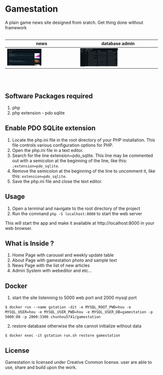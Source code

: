# Gamestation
A plain game news site designed from sratch. Get thing done without framework 
<br><br>

| news | database admin |
| --- | --- |
| <img src="game-news.PNG" width="50%"> | <img src="game-admin.PNG" width="50%"> |

<br><br>
## Software Packages required 
1. php
2. php extension - pdo sqlite

## Enable PDO SQLite extension
1. Locate the php.ini file in the root directory of your PHP installation. This file controls various configuration options for PHP.
2. Open the php.ini file in a text editor.
3. Search for the line extension=pdo_sqlite. This line may be commented out with a semicolon at the beginning of the line, like this: `;extension=pdo_sqlite`.
4. Remove the semicolon at the beginning of the line to uncomment it, like this: `extension=pdo_sqlite`.
5. Save the php.ini file and close the text editor.

## Usage
1. Open a terminal and navigate to the root directory of the project
2. Run the command `php -S localhost:8000` to start the web server

This will start the app and make it available at http://localhost:8000 in your web browser.

## What is Inside ?
1. Home Page with carousel and weekly update table
2. About Page with gamestation photo and sample text
3. News Page with the list of new articles
4. Admin System with webeditor and etc...

## Docker
1. start the site listenning to 5000 web port and 2000 mysql port
```
$ docker run --name gstation -dit -e MYSQL_ROOT_PWD=hou -e MYSQL_USER=hou -e MYSQL_USER_PWD=hou -e MYSQL_USER_DB=gamestation -p 5000:80 -p 2000:3306 chunhou5741/gamestation 
```
2. restore database otherwise the site cannot initialize without data
```
$ docker exec -it gstation run.sh restore gamestation
```

## License
Gamestation is licensed under Creative Common license. user are able to use, share and build upon the work.

